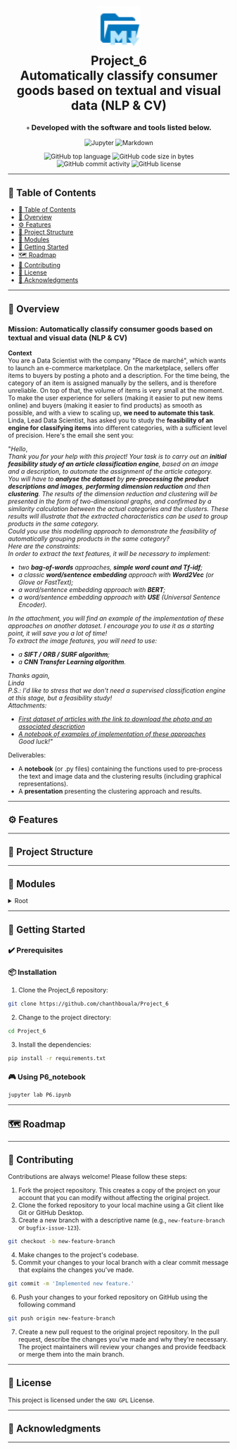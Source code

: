 <div align="center">
<h1 align="center">
<img src="https://raw.githubusercontent.com/PKief/vscode-material-icon-theme/ec559a9f6bfd399b82bb44393651661b08aaf7ba/icons/folder-markdown-open.svg" width="100" />
<br>Project_6
<br>Automatically classify consumer goods based on textual and visual data (NLP & CV)
</h1>
<h3>◦ Developed with the software and tools listed below.</h3>

<p align="center">
<img src="https://img.shields.io/badge/Jupyter-F37626.svg?style&logo=Jupyter&logoColor=white" alt="Jupyter" />
<img src="https://img.shields.io/badge/Markdown-000000.svg?style&logo=Markdown&logoColor=white" alt="Markdown" />
</p>
<img src="https://img.shields.io/github/languages/top/chanthbouala/Project_6?style&color=5D6D7E" alt="GitHub top language" />
<img src="https://img.shields.io/github/languages/code-size/chanthbouala/Project_6?style&color=5D6D7E" alt="GitHub code size in bytes" />
<img src="https://img.shields.io/github/commit-activity/m/chanthbouala/Project_6?style&color=5D6D7E" alt="GitHub commit activity" />
<img src="https://img.shields.io/github/license/chanthbouala/Project_6?style&color=5D6D7E" alt="GitHub license" />
</div>

---

## 📒 Table of Contents
- [📒 Table of Contents](#-table-of-contents)
- [📍 Overview](#-overview)
- [⚙️ Features](#-features)
- [📂 Project Structure](#project-structure)
- [🧩 Modules](#modules)
- [🚀 Getting Started](#-getting-started)
- [🗺 Roadmap](#-roadmap)
- [🤝 Contributing](#-contributing)
- [📄 License](#-license)
- [👏 Acknowledgments](#-acknowledgments)

---


## 📍 Overview

### Mission: Automatically classify consumer goods based on textual and visual data (NLP & CV)
**Context**  
You are a Data Scientist with the company "Place de marché", which wants to launch an e-commerce marketplace. On the marketplace, sellers offer items to buyers by posting a photo and a description. For the time being, the category of an item is assigned manually by the sellers, and is therefore unreliable. On top of that, the volume of items is very small at the moment. To make the user experience for sellers (making it easier to put new items online) and buyers (making it easier to find products) as smooth as possible, and with a view to scaling up, **we need to automate this task**.  
Linda, Lead Data Scientist, has asked you to study the **feasibility of an engine for classifying items** into different categories, with a sufficient level of precision. Here's the email she sent you:  

"_Hello_,  
_Thank you for your help with this project! Your task is to carry out an **initial feasibility study of an article classification engine**, based on an image and a description, to automate the assignment of the article category.  
You will have to **analyse the dataset** by **pre-processing the product descriptions and images**, **performing dimension reduction** and then **clustering**. The results of the dimension reduction and clustering will be presented in the form of two-dimensional graphs, and confirmed by a similarity calculation between the actual categories and the clusters. These results will illustrate that the extracted characteristics can be used to group products in the same category.  
Could you use this modelling approach to demonstrate the feasibility of automatically grouping products in the same category?_  
_Here are the constraints:_  
  _In order to extract the text features, it will be necessary to implement:_  
  - _two **bag-of-words** approaches, **simple word count and Tf-idf**;_
  - _a classic **word/sentence embedding** approach with **Word2Vec** (or Glove or FastText);_
  - _a word/sentence embedding approach with **BERT**;_
  - _a word/sentence embedding approach with **USE** (Universal Sentence Encoder)._  

_In the attachment, you will find an example of the implementation of these approaches on another dataset. I encourage you to use it as a starting point, it will save you a lot of time!  
  To extract the image features, you will need to use:_ 
  - _a **SIFT / ORB / SURF algorithm**;_
  - _a **CNN Transfer Learning algorithm**._  

_Thanks again,  
Linda  
P.S.: I'd like to stress that we don't need a supervised classification engine at this stage, but a feasibility study!  
Attachments:_  
 - _[First dataset of articles with the link to download the photo and an associated description](https://s3-eu-west-1.amazonaws.com/static.oc-static.com/prod/courses/files/Parcours_data_scientist/Projet+-+Textimage+DAS+V2/Dataset+projet+pre%CC%81traitement+textes+images.zip)_  
 - _[A notebook of examples of implementation of these approaches](https://s3.eu-west-1.amazonaws.com/course.oc-static.com/projects/Data_Scientist_P6/Exemple_Tweets_Feature-extraction_Sentence+Embedding_V1.1.ipynb)  
Good luck!"_  

Deliverables:  
  - A **notebook** (or .py files) containing the functions used to pre-process the text and image data and the clustering results (including graphical representations). 
  - A **presentation** presenting the clustering approach and results.

---

## ⚙️ Features


---


## 📂 Project Structure




---

## 🧩 Modules

<details closed><summary>Root</summary>

| File                                                                     | Summary                                 |
| ---                                                                      | ---                                     |
| [P6.ipynb](https://github.com/chanthbouala/Project_6/blob/main/P6.ipynb) | Prompt exceeds max token limit: 137677. |

</details>

---

## 🚀 Getting Started

### ✔️ Prerequisites


### 📦 Installation

1. Clone the Project_6 repository:
```sh
git clone https://github.com/chanthbouala/Project_6
```

2. Change to the project directory:
```sh
cd Project_6
```

3. Install the dependencies:
```sh
pip install -r requirements.txt
```

### 🎮 Using P6_notebook

```sh
jupyter lab P6.ipynb
```

---


## 🗺 Roadmap

---

## 🤝 Contributing

Contributions are always welcome! Please follow these steps:
1. Fork the project repository. This creates a copy of the project on your account that you can modify without affecting the original project.
2. Clone the forked repository to your local machine using a Git client like Git or GitHub Desktop.
3. Create a new branch with a descriptive name (e.g., `new-feature-branch` or `bugfix-issue-123`).
```sh
git checkout -b new-feature-branch
```
4. Make changes to the project's codebase.
5. Commit your changes to your local branch with a clear commit message that explains the changes you've made.
```sh
git commit -m 'Implemented new feature.'
```
6. Push your changes to your forked repository on GitHub using the following command
```sh
git push origin new-feature-branch
```
7. Create a new pull request to the original project repository. In the pull request, describe the changes you've made and why they're necessary.
The project maintainers will review your changes and provide feedback or merge them into the main branch.

---

## 📄 License

This project is licensed under the `GNU GPL` License. 

---

## 👏 Acknowledgments


---
